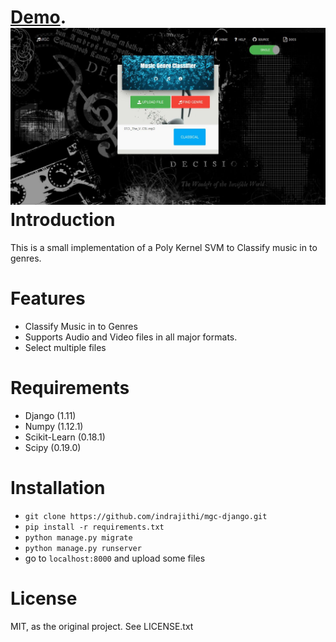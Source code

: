 [Demo](https://github.com/indrajithi/mgc-django).
![Screenshot](img.jpg)
Introduction
============

This is a small implementation of a Poly Kernel SVM to Classify music in to genres.

Features
========

* Classify Music in to Genres
* Supports Audio and Video files in all major formats.
* Select multiple files


Requirements
============

* Django (1.11)
* Numpy (1.12.1)
* Scikit-Learn (0.18.1)
* Scipy (0.19.0)


Installation
============
* `git clone https://github.com/indrajithi/mgc-django.git`
* `pip install -r requirements.txt` 
* `python manage.py migrate`
* `python manage.py runserver`
* go to `localhost:8000` and upload some files

License
=======
MIT, as the original project. See LICENSE.txt


